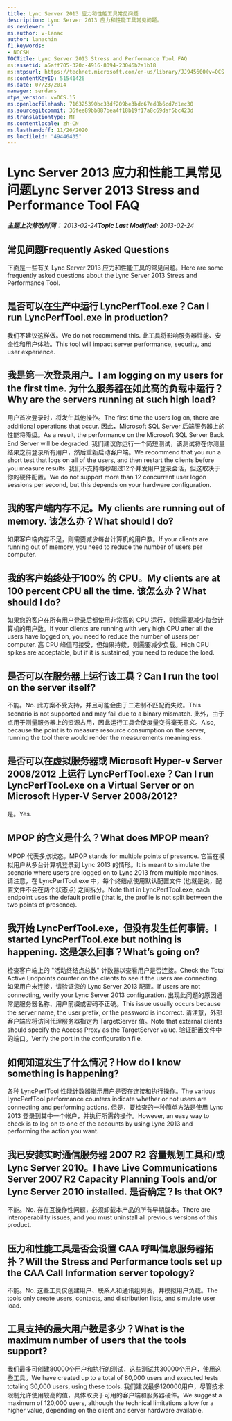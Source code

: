```yaml
---
title: Lync Server 2013 应力和性能工具常见问题
description: Lync Server 2013 应力和性能工具常见问题。
ms.reviewer: ''
ms.author: v-lanac
author: lanachin
f1.keywords:
- NOCSH
TOCTitle: Lync Server 2013 Stress and Performance Tool FAQ
ms:assetid: a5aff705-320c-4916-8094-23046b2a1b18
ms:mtpsurl: https://technet.microsoft.com/en-us/library/JJ945600(v=OCS.15)
ms:contentKeyID: 51541426
ms.date: 07/23/2014
manager: serdars
mtps_version: v=OCS.15
ms.openlocfilehash: 716325390bc33df209be3bdc67ed8b6cd7d1ec30
ms.sourcegitcommit: 36fee89bb887bea4f18b19f17a8c69daf5bc423d
ms.translationtype: MT
ms.contentlocale: zh-CN
ms.lasthandoff: 11/26/2020
ms.locfileid: "49446435"
---
```

# <a name="lync-server-2013-stress-and-performance-tool-faq"></a><span data-ttu-id="92573-103">Lync Server 2013 应力和性能工具常见问题</span><span class="sxs-lookup"><span data-stu-id="92573-103">Lync Server 2013 Stress and Performance Tool FAQ</span></span>

<div data-xmlns="http://www.w3.org/1999/xhtml">

<div class="topic" data-xmlns="http://www.w3.org/1999/xhtml" data-msxsl="urn:schemas-microsoft-com:xslt" data-cs="https://msdn.microsoft.com/">

<div data-asp="https://msdn2.microsoft.com/asp">



</div>

<div id="mainSection">

<div id="mainBody"><span data-ttu-id="92573-104">

<span> </span></span><span class="sxs-lookup"><span data-stu-id="92573-104">

<span> </span></span></span>

<span data-ttu-id="92573-105">_**主题上次修改时间：** 2013-02-24_</span><span class="sxs-lookup"><span data-stu-id="92573-105">_**Topic Last Modified:** 2013-02-24_</span></span>

<div>

## <a name="frequently-asked-questions"></a><span data-ttu-id="92573-106">常见问题</span><span class="sxs-lookup"><span data-stu-id="92573-106">Frequently Asked Questions</span></span>

<span data-ttu-id="92573-107">下面是一些有关 Lync Server 2013 应力和性能工具的常见问题。</span><span class="sxs-lookup"><span data-stu-id="92573-107">Here are some frequently asked questions about the Lync Server 2013 Stress and Performance Tool.</span></span>

<div>

## <a name="can-i-run-lyncperftoolexe-in-production"></a><span data-ttu-id="92573-108">是否可以在生产中运行 LyncPerfTool.exe？</span><span class="sxs-lookup"><span data-stu-id="92573-108">Can I run LyncPerfTool.exe in production?</span></span>

<span data-ttu-id="92573-109">我们不建议这样做。</span><span class="sxs-lookup"><span data-stu-id="92573-109">We do not recommend this.</span></span> <span data-ttu-id="92573-110">此工具将影响服务器性能、安全性和用户体验。</span><span class="sxs-lookup"><span data-stu-id="92573-110">This tool will impact server performance, security, and user experience.</span></span>

</div>

<div>

## <a name="i-am-logging-on-my-users-for-the-first-time-why-are-the-servers-running-at-such-high-load"></a><span data-ttu-id="92573-111">我是第一次登录用户。</span><span class="sxs-lookup"><span data-stu-id="92573-111">I am logging on my users for the first time.</span></span> <span data-ttu-id="92573-112">为什么服务器在如此高的负载中运行？</span><span class="sxs-lookup"><span data-stu-id="92573-112">Why are the servers running at such high load?</span></span>

<span data-ttu-id="92573-113">用户首次登录时，将发生其他操作。</span><span class="sxs-lookup"><span data-stu-id="92573-113">The first time the users log on, there are additional operations that occur.</span></span> <span data-ttu-id="92573-114">因此，Microsoft SQL Server 后端服务器上的性能将降级。</span><span class="sxs-lookup"><span data-stu-id="92573-114">As a result, the performance on the Microsoft SQL Server Back End Server will be degraded.</span></span> <span data-ttu-id="92573-115">我们建议你运行一个简短测试，该测试将在你测量结果之前登录所有用户，然后重新启动客户端。</span><span class="sxs-lookup"><span data-stu-id="92573-115">We recommend that you run a short test that logs on all of the users, and then restart the clients before you measure results.</span></span> <span data-ttu-id="92573-116">我们不支持每秒超过12个并发用户登录会话，但这取决于你的硬件配置。</span><span class="sxs-lookup"><span data-stu-id="92573-116">We do not support more than 12 concurrent user logon sessions per second, but this depends on your hardware configuration.</span></span>

</div>

<div>

## <a name="my-clients-are-running-out-of-memory-what-should-i-do"></a><span data-ttu-id="92573-117">我的客户端内存不足。</span><span class="sxs-lookup"><span data-stu-id="92573-117">My clients are running out of memory.</span></span> <span data-ttu-id="92573-118">该怎么办？</span><span class="sxs-lookup"><span data-stu-id="92573-118">What should I do?</span></span>

<span data-ttu-id="92573-119">如果客户端内存不足，则需要减少每台计算机的用户数。</span><span class="sxs-lookup"><span data-stu-id="92573-119">If your clients are running out of memory, you need to reduce the number of users per computer.</span></span>

</div>

<div>

## <a name="my-clients-are-at-100-percent-cpu-all-the-time-what-should-i-do"></a><span data-ttu-id="92573-120">我的客户始终处于100% 的 CPU。</span><span class="sxs-lookup"><span data-stu-id="92573-120">My clients are at 100 percent CPU all the time.</span></span> <span data-ttu-id="92573-121">该怎么办？</span><span class="sxs-lookup"><span data-stu-id="92573-121">What should I do?</span></span>

<span data-ttu-id="92573-122">如果您的客户在所有用户登录后都使用非常高的 CPU 运行，则您需要减少每台计算机的用户数。</span><span class="sxs-lookup"><span data-stu-id="92573-122">If your clients are running with very high CPU after all the users have logged on, you need to reduce the number of users per computer.</span></span> <span data-ttu-id="92573-123">高 CPU 峰值可接受，但如果持续，则需要减少负载。</span><span class="sxs-lookup"><span data-stu-id="92573-123">High CPU spikes are acceptable, but if it is sustained, you need to reduce the load.</span></span>

</div>

<div>

## <a name="can-i-run-the-tool-on-the-server-itself"></a><span data-ttu-id="92573-124">是否可以在服务器上运行该工具？</span><span class="sxs-lookup"><span data-stu-id="92573-124">Can I run the tool on the server itself?</span></span>

<span data-ttu-id="92573-125">不能。</span><span class="sxs-lookup"><span data-stu-id="92573-125">No.</span></span> <span data-ttu-id="92573-126">此方案不受支持，并且可能会由于二进制不匹配而失败。</span><span class="sxs-lookup"><span data-stu-id="92573-126">This scenario is not supported and may fail due to a binary mismatch.</span></span> <span data-ttu-id="92573-127">此外，由于点用于测量服务器上的资源占用，因此运行工具会使度量变得毫无意义。</span><span class="sxs-lookup"><span data-stu-id="92573-127">Also, because the point is to measure resource consumption on the server, running the tool there would render the measurements meaningless.</span></span>

</div>

<div>

## <a name="can-i-run-lyncperftoolexe-on-a-virtual-server-or-on-microsoft-hyper-v-server-20082012"></a><span data-ttu-id="92573-128">是否可以在虚拟服务器或 Microsoft Hyper-v Server 2008/2012 上运行 LyncPerfTool.exe？</span><span class="sxs-lookup"><span data-stu-id="92573-128">Can I run LyncPerfTool.exe on a Virtual Server or on Microsoft Hyper-V Server 2008/2012?</span></span>

<span data-ttu-id="92573-129">是。</span><span class="sxs-lookup"><span data-stu-id="92573-129">Yes.</span></span>

</div>

<div>

## <a name="what-does-mpop-mean"></a><span data-ttu-id="92573-130">MPOP 的含义是什么？</span><span class="sxs-lookup"><span data-stu-id="92573-130">What does MPOP mean?</span></span>

<span data-ttu-id="92573-131">MPOP 代表多点状态。</span><span class="sxs-lookup"><span data-stu-id="92573-131">MPOP stands for multiple points of presence.</span></span> <span data-ttu-id="92573-132">它旨在模拟用户从多台计算机登录到 Lync 2013 的情形。</span><span class="sxs-lookup"><span data-stu-id="92573-132">It is meant to simulate the scenario where users are logged on to Lync 2013 from multiple machines.</span></span> <span data-ttu-id="92573-133">请注意，在 LyncPerfTool.exe 中，每个终结点使用默认配置文件 (也就是说，配置文件不会在两个状态点) 之间拆分。</span><span class="sxs-lookup"><span data-stu-id="92573-133">Note that in LyncPerfTool.exe, each endpoint uses the default profile (that is, the profile is not split between the two points of presence).</span></span>

</div>

<div>

## <a name="i-started-lyncperftoolexe-but-nothing-is-happening-whats-going-on"></a><span data-ttu-id="92573-134">我开始 LyncPerfTool.exe，但没有发生任何事情。</span><span class="sxs-lookup"><span data-stu-id="92573-134">I started LyncPerfTool.exe but nothing is happening.</span></span> <span data-ttu-id="92573-135">这是怎么回事？</span><span class="sxs-lookup"><span data-stu-id="92573-135">What’s going on?</span></span>

<span data-ttu-id="92573-136">检查客户端上的 "活动终结点总数" 计数器以查看用户是否连接。</span><span class="sxs-lookup"><span data-stu-id="92573-136">Check the Total Active Endpoints counter on the clients to see if the users are connecting.</span></span> <span data-ttu-id="92573-137">如果用户未连接，请验证您的 Lync Server 2013 配置。</span><span class="sxs-lookup"><span data-stu-id="92573-137">If users are not connecting, verify your Lync Server 2013 configuration.</span></span> <span data-ttu-id="92573-138">出现此问题的原因通常是服务器名称、用户前缀或密码不正确。</span><span class="sxs-lookup"><span data-stu-id="92573-138">This issue usually occurs because the server name, the user prefix, or the password is incorrect.</span></span> <span data-ttu-id="92573-139">请注意，外部客户端应将访问代理服务器指定为 TargetServer 值。</span><span class="sxs-lookup"><span data-stu-id="92573-139">Note that external clients should specify the Access Proxy as the TargetServer value.</span></span> <span data-ttu-id="92573-140">验证配置文件中的端口。</span><span class="sxs-lookup"><span data-stu-id="92573-140">Verify the port in the configuration file.</span></span>

</div>

<div>

## <a name="how-do-i-know-something-is-happening"></a><span data-ttu-id="92573-141">如何知道发生了什么情况？</span><span class="sxs-lookup"><span data-stu-id="92573-141">How do I know something is happening?</span></span>

<span data-ttu-id="92573-142">各种 LyncPerfTool 性能计数器指示用户是否在连接和执行操作。</span><span class="sxs-lookup"><span data-stu-id="92573-142">The various LyncPerfTool performance counters indicate whether or not users are connecting and performing actions.</span></span> <span data-ttu-id="92573-143">但是，要检查的一种简单方法是使用 Lync 2013 登录到其中一个帐户，并执行所需的操作。</span><span class="sxs-lookup"><span data-stu-id="92573-143">However, an easy way to check is to log on to one of the accounts by using Lync 2013 and performing the action you want.</span></span>

</div>

<div>

## <a name="i-have-live-communications-server-2007-r2-capacity-planning-tools-andor-lync-server-2010-installed-is-that-ok"></a><span data-ttu-id="92573-144">我已安装实时通信服务器 2007 R2 容量规划工具和/或 Lync Server 2010。</span><span class="sxs-lookup"><span data-stu-id="92573-144">I have Live Communications Server 2007 R2 Capacity Planning Tools and/or Lync Server 2010 installed.</span></span> <span data-ttu-id="92573-145">是否确定？</span><span class="sxs-lookup"><span data-stu-id="92573-145">Is that OK?</span></span>

<span data-ttu-id="92573-146">不能。</span><span class="sxs-lookup"><span data-stu-id="92573-146">No.</span></span> <span data-ttu-id="92573-147">存在互操作性问题，必须卸载本产品的所有早期版本。</span><span class="sxs-lookup"><span data-stu-id="92573-147">There are interoperability issues, and you must uninstall all previous versions of this product.</span></span>

</div>

<div>

## <a name="will-the-stress-and-performance-tools-set-up-the-caa-call-information-server-topology"></a><span data-ttu-id="92573-148">压力和性能工具是否会设置 CAA 呼叫信息服务器拓扑？</span><span class="sxs-lookup"><span data-stu-id="92573-148">Will the Stress and Performance tools set up the CAA Call Information server topology?</span></span>

<span data-ttu-id="92573-149">不能。</span><span class="sxs-lookup"><span data-stu-id="92573-149">No.</span></span> <span data-ttu-id="92573-150">这些工具仅创建用户、联系人和通讯组列表，并模拟用户负载。</span><span class="sxs-lookup"><span data-stu-id="92573-150">The tools only create users, contacts, and distribution lists, and simulate user load.</span></span>

</div>

<div>

## <a name="what-is-the-maximum-number-of-users-that-the-tools-support"></a><span data-ttu-id="92573-151">工具支持的最大用户数是多少？</span><span class="sxs-lookup"><span data-stu-id="92573-151">What is the maximum number of users that the tools support?</span></span>

<span data-ttu-id="92573-152">我们最多可创建80000个用户和执行的测试，这些测试共30000个用户，使用这些工具。</span><span class="sxs-lookup"><span data-stu-id="92573-152">We have created up to a total of 80,000 users and executed tests totaling 30,000 users, using these tools.</span></span> <span data-ttu-id="92573-153">我们建议最多120000用户，尽管技术限制允许使用较高的值，具体取决于可用的客户端和服务器硬件。</span><span class="sxs-lookup"><span data-stu-id="92573-153">We suggest a maximum of 120,000 users, although the technical limitations allow for a higher value, depending on the client and server hardware available.</span></span>

<span data-ttu-id="92573-154"></div>

</div>

</div>

<span> </span>

</div>

</div>

</span><span class="sxs-lookup"><span data-stu-id="92573-154"></div>

</div>

</div>

<span> </span>

</div>

</div>

</span></span></div>

